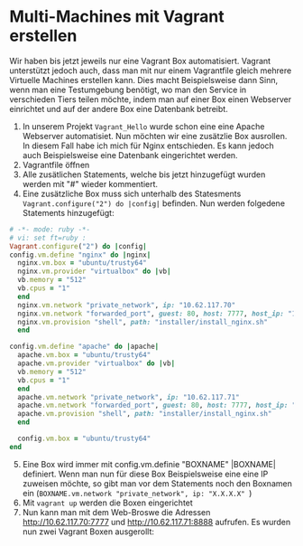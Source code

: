 # Multi-Machines mit Vagrant erstellen

Wir haben bis jetzt jeweils nur eine Vagrant Box automatisiert. Vagrant unterstützt jedoch auch, dass man mit nur einem Vagrantfile gleich mehrere Virtuelle Machines erstellen kann.
Dies macht Beispielsweise dann Sinn, wenn man eine Testumgebung benötigt, wo man den Service in verschieden Tiers teilen möchte, indem man auf einer Box einen Webserver einrichtet und auf der andere Box eine Datenbank betreibt.

1) In unserem Projekt `Vagrant_Hello` wurde schon eine eine Apache Webserver automatisiet. Nun möchten wir eine zusätzlie Box ausrollen. In diesem Fall habe ich mich für Nginx entschieden. Es kann jedoch auch Beispielsweise eine Datenbank eingerichtet werden.
2) Vagrantfile öffnen
3) Alle zusätlichen Statements, welche bis jetzt hinzugefügt wurden werden mit "#" wieder kommentiert.
4) Eine zusätzliche Box muss sich unterhalb des Statesments `Vagrant.configure("2") do |config|` befinden. Nun werden folgedene Statements hinzugefügt:
```ruby
# -*- mode: ruby -*-
# vi: set ft=ruby :
Vagrant.configure("2") do |config|
config.vm.define "nginx" do |nginx|
  nginx.vm.box = "ubuntu/trusty64"
  nginx.vm.provider "virtualbox" do |vb|
  vb.memory = "512"
  vb.cpus = "1"
  end
  nginx.vm.network "private_network", ip: "10.62.117.70" 
  nginx.vm.network "forwarded_port", guest: 80, host: 7777, host_ip: "10.62.117.70"
  nginx.vm.provision "shell", path: "installer/install_nginx.sh"
  end

config.vm.define "apache" do |apache|
  apache.vm.box = "ubuntu/trusty64"
  apache.vm.provider "virtualbox" do |vb|
  vb.memory = "512"
  vb.cpus = "1"
  end
  apache.vm.network "private_network", ip: "10.62.117.71" 
  apache.vm.network "forwarded_port", guest: 80, host: 7777, host_ip: "10.62.117.71"
  apache.vm.provision "shell", path: "installer/install_nginx.sh"
  end

  config.vm.box = "ubuntu/trusty64"
end
```

5) Eine Box wird immer mit config.vm.definie "BOXNAME" |BOXNAME| definiert. Wenn man nun für diese Box Beispielsweise eine eine IP zuweisen möchte, so gibt man vor dem Statements noch den Boxnamen ein (`BOXNAME.vm.network "private_network", ip: "X.X.X.X" `)
6) Mit `vagrant up` werden die Boxen eingerichtet
7) Nun kann man mit dem Web-Broswe die Adressen http://10.62.117.70:7777 und http://10.62.117.71:8888 aufrufen. Es wurden nun zwei Vagrant Boxen ausgerollt:
